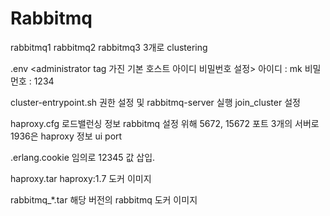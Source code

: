 <h1>Rabbitmq</h1>

rabbitmq1
rabbitmq2
rabbitmq3 
3개로 clustering

.env 
<administrator tag 가진 기본 호스트 아이디 비밀번호 설정>
아이디 : mk
비밀먼호 : 1234

cluster-entrypoint.sh 
권한 설정 및 rabbitmq-server 실행 
join_cluster 설정

haproxy.cfg
로드밸런싱 정보
rabbitmq 설정 위해 5672, 15672 포트 3개의 서버로 
1936은 haproxy 정보 ui port

.erlang.cookie
임의로 12345 값 삽입.

haproxy.tar
haproxy:1.7 도커 이미지

rabbitmq_*.tar
해당 버전의 rabbitmq 도커 이미지
